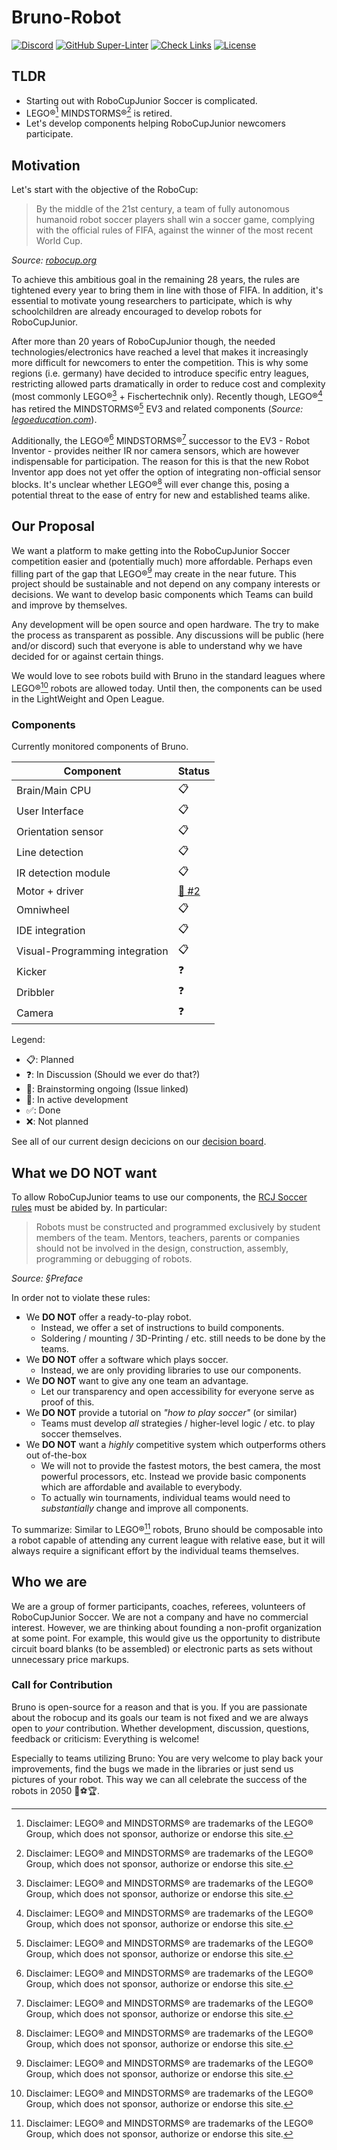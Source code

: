 # Bruno-Robot

[![Discord](https://img.shields.io/discord/971137288471998574?logo=discord)](https://discord.gg/nBFmWqZT9V)
[![GitHub Super-Linter](https://github.com/bruno-robot/bruno-robot/workflows/Lint%20Code%20Base/badge.svg)](https://github.com/bruno-robot/bruno-robot/actions/workflows/super-linter.yml)
[![Check Links](https://github.com/bruno-robot/bruno-robot/actions/workflows/check-links.yml/badge.svg)](https://github.com/bruno-robot/bruno-robot/actions/workflows/check-links.yml)
[![License](https://img.shields.io/github/license/bruno-robot/bruno-robot)](https://github.com/bruno-robot/bruno-robot/blob/main/LICENSE)

## TLDR

* Starting out with RoboCupJunior Soccer is complicated.
* LEGO®[^lego] MINDSTORMS®[^lego] is retired.
* Let's develop components helping RoboCupJunior newcomers participate.

## Motivation

Let's start with the objective of the RoboCup:

> By the middle of the 21st century, a team of fully autonomous humanoid robot soccer players shall win a soccer game, complying with the official rules of FIFA, against the winner of the most recent World Cup.

*Source: [robocup.org](https://www.robocup.org/objective)*

To achieve this ambitious goal in the remaining 28 years, the rules are tightened every year to bring them in line with those of FIFA.
In addition, it's essential to motivate young researchers to participate, which is why schoolchildren are already encouraged to develop robots for RoboCupJunior.

After more than 20 years of RoboCupJunior though, the needed technologies/electronics have reached a level that makes it increasingly more difficult for newcomers to enter the competition.
This is why some regions (i.e. germany) have decided to introduce specific entry leagues, restricting allowed parts dramatically in order to reduce cost and complexity (most commonly LEGO®[^lego] + Fischertechnik only).
Recently though, LEGO®[^lego] has retired the MINDSTORMS®[^lego] EV3 and related components (*Source: [legoeducation.com](https://community.legoeducation.com/blogs/36/95)*).

Additionally, the LEGO®[^lego] MINDSTORMS®[^lego] successor to the EV3 - Robot Inventor - provides neither IR nor camera sensors, which are however indispensable for participation.
The reason for this is that the new Robot Inventor app does not yet offer the option of integrating non-official sensor blocks.
It's unclear whether LEGO®[^lego] will ever change this, posing a potential threat to the ease of entry for new and established teams alike.

## Our Proposal

We want a platform to make getting into the RoboCupJunior Soccer competition easier and (potentially much) more affordable.
Perhaps even filling part of the gap that LEGO®[^lego] may create in the near future.
This project should be sustainable and not depend on any company interests or decisions.
We want to develop basic components which Teams can build and improve by themselves.

Any development will be open source and open hardware.
The try to make the process as transparent as possible.
Any discussions will be public (here and/or discord) such that everyone is able to understand why we have decided for or against certain things.

We would love to see robots build with Bruno in the standard leagues where LEGO®[^lego] robots are allowed today.
Until then, the components can be used in the LightWeight and Open League.

### Components

Currently monitored components of Bruno.

| Component | Status |
| --- | --- |
| Brain/Main CPU | 📋 |
| User Interface | 📋 |
| Orientation sensor | 📋 |
| Line detection | 📋 |
| IR detection module | 📋 |
| Motor + driver | [🧠 #2](https://github.com/bruno-robot/bruno-robot/issues/2) |
| Omniwheel | 📋 |
| IDE integration | 📋 |
| Visual-Programming integration| 📋 |
| Kicker | ❓ |
| Dribbler | ❓ |
| Camera | ❓ |

Legend:

* 📋: Planned
* ❓: In Discussion (Should we ever do that?)
* 🧠: Brainstorming ongoing (Issue linked)
* 🚧: In active development
* ✅: Done
* ❌: Not planned

See all of our current design decicions on our [decision board](decision-board.md).

## What we DO NOT want

To allow RoboCupJunior teams to use our components, the [RCJ Soccer rules](https://junior.robocup.org/wp-content/uploads/2022Rules/2022_Soccer_Rules_final01.pdf) must be abided by. In particular:

> Robots must be constructed and programmed exclusively by student members of the team. Mentors,
teachers, parents or companies should not be involved in the design, construction, assembly, programming or debugging of robots.

*Source: §Preface*

In order not to violate these rules:

* We **DO NOT** offer a ready-to-play robot.
  * Instead, we offer a set of instructions to build components.
  * Soldering / mounting / 3D-Printing / etc. still needs to be done by the teams.
* We **DO NOT** offer a software which plays soccer.
  * Instead, we are only providing libraries to use our components.
* We **DO NOT** want to give any one team an advantage.
  * Let our transparency and open accessibility for everyone serve as proof of this.
* We **DO NOT** provide a tutorial on *"how to play soccer"* (or similar)
  * Teams must develop *all* strategies / higher-level logic / etc. to play soccer themselves.
* We **DO NOT** want a *highly* competitive system which outperforms others out of-the-box
  * We will not to provide the fastest motors, the best camera, the most powerful processors, etc. Instead we provide basic components which are affordable and available to everybody.
  * To actually win tournaments, individual teams would need to *substantially* change and improve all components.

To summarize: Similar to LEGO®[^lego] robots, Bruno should be composable into a robot capable of attending any current league with relative ease, but it will always require a significant effort by the individual teams themselves.

## Who we are

We are a group of former participants, coaches, referees, volunteers of RoboCupJunior Soccer.
We are not a company and have no commercial interest.
However, we are thinking about founding a non-profit organization at some point.
For example, this would give us the opportunity to distribute circuit board blanks (to be assembled) or electronic parts as sets without unnecessary price markups.

### Call for Contribution

Bruno is open-source for a reason and that is you.
If you are passionate about the robocup and its goals
our team is not fixed and we are always open to *your* contribution.
Whether development, discussion, questions, feedback or criticism:
Everything is welcome!

Especially to teams utilizing Bruno: You are very welcome to play back your improvements, find the bugs we made in the libraries or just send us pictures of your robot. This way we can all celebrate the success of the robots in 2050 🤖⚽🏆.

[^lego]: Disclaimer: LEGO® and MINDSTORMS® are trademarks of the LEGO® Group, which does not sponsor, authorize or endorse this site.
